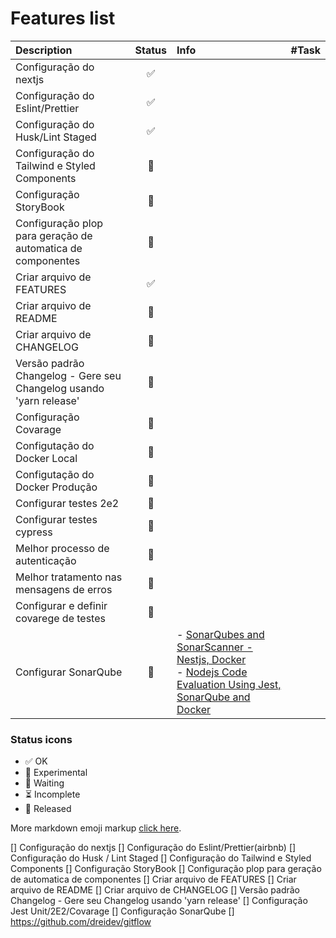 # Features list

| Description                                                        | Status              | Info | #Task        |
|:-------------------------------------------------------------------|:--------------------|:-----| :----------- |
 | Configuração do nextjs                                             | <center>✅</center> |||
 | Configuração do Eslint/Prettier                                    | <center>✅</center> |||
 | Configuração do Husk/Lint Staged                                   | <center>✅</center> |||
 | Configuração do Tailwind e Styled Components                       | <center>🔲</center> |||
 | Configuração StoryBook                                             | <center>🔲</center> |||
 | Configuração plop para geração de automatica de componentes        | <center>🔲</center> |||
 | Criar arquivo de FEATURES                                          | <center>✅</center> |||
 | Criar arquivo de README                                            | <center>🔲</center> |||
 | Criar arquivo de CHANGELOG                                         | <center>🔲</center> |||
 | Versão padrão Changelog - Gere seu Changelog usando 'yarn release' | <center>🔲</center> |||
 | Configuração Covarage                                              | <center>🔲</center> |||
 | Configutação do Docker Local                                       | <center>🔲</center> |||
 | Configutação do Docker Produção                                    | <center>🔲</center> |||
 | Configurar testes 2e2                                              | <center>🔲</center> |||
 | Configurar testes cypress                                          | <center>🔲</center> |||
| Melhor processo de autenticação                                    | <center>🔲</center> |||
| Melhor tratamento nas mensagens de erros                           | <center>🔲</center> |||
| Configurar e definir covarege de testes                            | <center>🔲</center> |||
| Configurar SonarQube                                               | <center>🔲</center> |- [SonarQubes and SonarScanner - Nestjs, Docker](https://gist.github.com/tsabunkar/68bde97f226f8a1640b3ce66c4cf6f73) <br/> - [Nodejs Code Evaluation Using Jest, SonarQube and Docker](https://medium.com/swlh/nodejs-code-evaluation-using-jest-sonarqube-and-docker-f6b41b2c319d) ||

### Status icons
- ✅ OK
- 🔬 Experimental
- 🔲 Waiting
- ⏳ Incomplete
- 🚀 Released

More markdown emoji markup [click here](https://gist.github.com/rxaviers/7360908).


[] Configuração do nextjs
[] Configuração do Eslint/Prettier(airbnb)
[] Configuração do Husk / Lint Staged
[] Configuração do Tailwind e Styled Components
[] Configuração StoryBook
[] Configuração plop para geração de automatica de componentes
[] Criar arquivo de FEATURES
[] Criar arquivo de README
[] Criar arquivo de CHANGELOG
[] Versão padrão Changelog - Gere seu Changelog usando 'yarn release'
[] Configuração Jest Unit/2E2/Covarage
[] Configuração SonarQube
[] https://github.com/dreidev/gitflow
